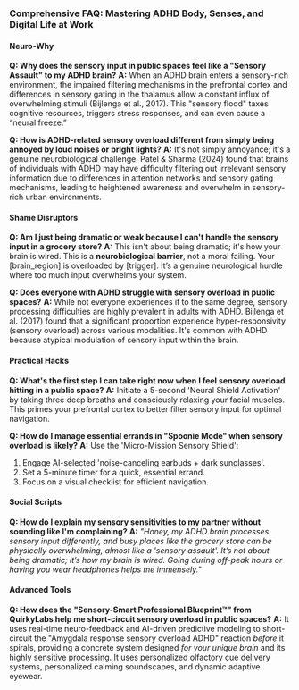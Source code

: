 ### **Comprehensive FAQ: Mastering ADHD Body, Senses, and Digital Life at Work**

#### **Neuro-Why**

**Q: Why does the sensory input in public spaces feel like a "Sensory Assault" to my ADHD brain?**
**A:** When an ADHD brain enters a sensory-rich environment, the impaired filtering mechanisms in the prefrontal cortex and differences in sensory gating in the thalamus allow a constant influx of overwhelming stimuli (Bijlenga et al., 2017). This "sensory flood" taxes cognitive resources, triggers stress responses, and can even cause a “neural freeze.”

**Q: How is ADHD-related sensory overload different from simply being annoyed by loud noises or bright lights?**
**A:** It's not simply annoyance; it's a genuine neurobiological challenge. Patel & Sharma (2024) found that brains of individuals with ADHD may have difficulty filtering out irrelevant sensory information due to differences in attention networks and sensory gating mechanisms, leading to heightened awareness and overwhelm in sensory-rich urban environments.

#### **Shame Disruptors**

**Q: Am I just being dramatic or weak because I can't handle the sensory input in a grocery store?**
**A:** This isn't about being dramatic; it's how your brain is wired. This is a **neurobiological barrier**, not a moral failing. Your [brain_region] is overloaded by [trigger]. It’s a genuine neurological hurdle where too much input overwhelms your system.

**Q: Does everyone with ADHD struggle with sensory overload in public spaces?**
**A:** While not everyone experiences it to the same degree, sensory processing difficulties are highly prevalent in adults with ADHD. Bijlenga et al. (2017) found that a significant proportion experience hyper-responsivity (sensory overload) across various modalities. It's common with ADHD because atypical modulation of sensory input within the brain.

#### **Practical Hacks**

**Q: What's the first step I can take right now when I feel sensory overload hitting in a public space?**
**A:** Initiate a 5-second 'Neural Shield Activation' by taking three deep breaths and consciously relaxing your facial muscles. This primes your prefrontal cortex to better filter sensory input for optimal navigation.

**Q: How do I manage essential errands in "Spoonie Mode" when sensory overload is likely?**
**A:** Use the 'Micro-Mission Sensory Shield':
1.  Engage AI-selected 'noise-canceling earbuds + dark sunglasses'.
2.  Set a 5-minute timer for a quick, essential errand.
3.  Focus on a visual checklist for efficient navigation.

#### **Social Scripts**

**Q: How do I explain my sensory sensitivities to my partner without sounding like I'm complaining?**
**A:** *"Honey, my ADHD brain processes sensory input differently, and busy places like the grocery store can be physically overwhelming, almost like a 'sensory assault'. It’s not about being dramatic; it’s how my brain is wired. Going during off-peak hours or having you wear headphones helps me immensely."*

#### **Advanced Tools**

**Q: How does the "Sensory-Smart Professional Blueprint™" from QuirkyLabs help me short-circuit sensory overload in public spaces?**
**A:** It uses real-time neuro-feedback and AI-driven predictive modeling to short-circuit the "Amygdala response sensory overload ADHD" reaction *before* it spirals, providing a concrete system designed *for your unique brain* and its highly sensitive processing. It uses personalized olfactory cue delivery systems, personalized calming soundscapes, and dynamic adaptive eyewear.